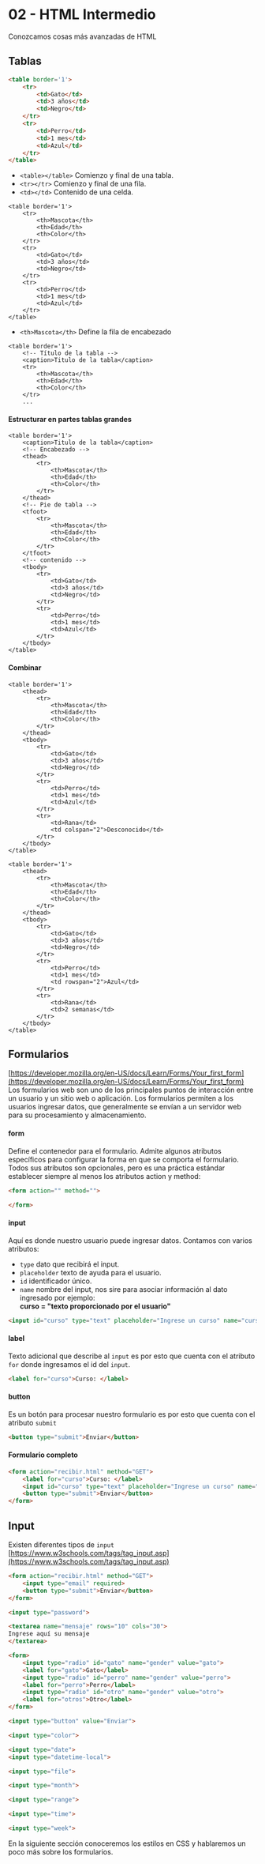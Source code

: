 # 02 - HTML Intermedio
Conozcamos cosas más avanzadas de HTML

## Tablas
```html
<table border='1'>
    <tr>
        <td>Gato</td>
        <td>3 años</td>
        <td>Negro</td>
    </tr>
    <tr>
        <td>Perro</td>
        <td>1 mes</td>
        <td>Azul</td>
    </tr>
</table>
```

* `<table></table>` Comienzo y final de una tabla.
* `<tr></tr>` Comienzo y final de una fila.
* `<td></td>` Contenido de una celda.

```html{3-5}
<table border='1'>
    <tr>
        <th>Mascota</th>
        <th>Edad</th>
        <th>Color</th>
    </tr>
    <tr>
        <td>Gato</td>
        <td>3 años</td>
        <td>Negro</td>
    </tr>
    <tr>
        <td>Perro</td>
        <td>1 mes</td>
        <td>Azul</td>
    </tr>
</table>
```

* `<th>Mascota</th>` Define la fila de encabezado

```html{2-3}
<table border='1'>
    <!-- Título de la tabla -->
    <caption>Titulo de la tabla</caption>
    <tr>
        <th>Mascota</th>
        <th>Edad</th>
        <th>Color</th>
    </tr>
    ...
```

#### Estructurar en partes tablas grandes
```html{4,10,12,18,31}
<table border='1'>
    <caption>Titulo de la tabla</caption>
    <!-- Encabezado -->
    <thead>
        <tr>
            <th>Mascota</th>
            <th>Edad</th>
            <th>Color</th>
        </tr>
    </thead>
    <!-- Pie de tabla -->
    <tfoot>
        <tr>
            <th>Mascota</th>
            <th>Edad</th>
            <th>Color</th>
        </tr>
    </tfoot>
    <!-- contenido -->
    <tbody>
        <tr>
            <td>Gato</td>
            <td>3 años</td>
            <td>Negro</td>
        </tr>
        <tr>
            <td>Perro</td>
            <td>1 mes</td>
            <td>Azul</td>
        </tr>
    </tbody>
</table>
```

#### Combinar
```html{22}
<table border='1'>
    <thead>
        <tr>
            <th>Mascota</th>
            <th>Edad</th>
            <th>Color</th>
        </tr>
    </thead>
    <tbody>
        <tr>
            <td>Gato</td>
            <td>3 años</td>
            <td>Negro</td>
        </tr>
        <tr>
            <td>Perro</td>
            <td>1 mes</td>
            <td>Azul</td>
        </tr>
        <tr>
            <td>Rana</td>
            <td colspan="2">Desconocido</td>
        </tr>
    </tbody>
</table>
```

```html{18}
<table border='1'>
    <thead>
        <tr>
            <th>Mascota</th>
            <th>Edad</th>
            <th>Color</th>
        </tr>
    </thead>
    <tbody>
        <tr>
            <td>Gato</td>
            <td>3 años</td>
            <td>Negro</td>
        </tr>
        <tr>
            <td>Perro</td>
            <td>1 mes</td>
            <td rowspan="2">Azul</td>
        </tr>
        <tr>
            <td>Rana</td>
            <td>2 semanas</td>
        </tr>
    </tbody>
</table>
```

## Formularios
[https://developer.mozilla.org/en-US/docs/Learn/Forms/Your_first_form](https://developer.mozilla.org/en-US/docs/Learn/Forms/Your_first_form)
Los formularios web son uno de los principales puntos de interacción entre un usuario y un sitio web o aplicación. Los formularios permiten a los usuarios ingresar datos, que generalmente se envían a un servidor web para su procesamiento y almacenamiento.

#### form
Define el contenedor para el formulario. Admite algunos atributos específicos para configurar la forma en que se comporta el formulario. Todos sus atributos son opcionales, pero es una práctica estándar establecer siempre al menos los atributos action y method:
```html
<form action="" method="">

</form>
```

#### input
Aquí es donde nuestro usuario puede ingresar datos. Contamos con varios atributos:
* `type` dato que recibirá el input.
* `placeholder` texto de ayuda para el usuario.
* `id` identificador único.
* `name` nombre del input, nos sire para asociar información al dato ingresado por ejemplo: <br><b>curso = "texto proporcionado por el usuario"</b>
```html
<input id="curso" type="text" placeholder="Ingrese un curso" name="curso">
```

#### label
Texto adicional que describe al ``input`` es por esto que cuenta con el atributo ``for`` donde ingresamos el id del ``input``.
```html
<label for="curso">Curso: </label>
```

#### button
Es un botón para procesar nuestro formulario es por esto que cuenta con el atributo `submit`
```html
<button type="submit">Enviar</button>
```

#### Formulario completo
```html
<form action="recibir.html" method="GET">
    <label for="curso">Curso: </label>
    <input id="curso" type="text" placeholder="Ingrese un curso" name="curso">
    <button type="submit">Enviar</button>
</form>
```

## Input
Existen diferentes tipos de `input`
[https://www.w3schools.com/tags/tag_input.asp](https://www.w3schools.com/tags/tag_input.asp)

```html
<form action="recibir.html" method="GET">
    <input type="email" required>
    <button type="submit">Enviar</button>
</form>
```

```html
<input type="password">
```

```html
<textarea name="mensaje" rows="10" cols="30">
Ingrese aquí su mensaje
</textarea>
```

```html
<form>
    <input type="radio" id="gato" name="gender" value="gato">
    <label for="gato">Gato</label>
    <input type="radio" id="perro" name="gender" value="perro">
    <label for="perro">Perro</label>
    <input type="radio" id="otro" name="gender" value="otro">
    <label for="otros">Otro</label>
</form>
```


```html
<input type="button" value="Enviar">
```

```html
<input type="color">
```

```html
<input type="date">
<input type="datetime-local">
```

```html
<input type="file">
```

```html
<input type="month">
```

```html
<input type="range">
```

```html
<input type="time">
```

```html
<input type="week">
```

En la siguiente sección conoceremos los estilos en CSS y hablaremos un poco más sobre los formularios.
